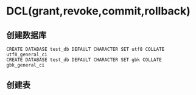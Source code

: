 # DCL(grant,revoke,commit,rollback)

创建数据库
-------

    CREATE DATABASE test_db DEFAULT CHARACTER SET utf8 COLLATE utf8_general_ci
    CREATE DATABASE test_db DEFAULT CHARACTER SET gbk COLLATE gbk_general_ci

创建表
-------
